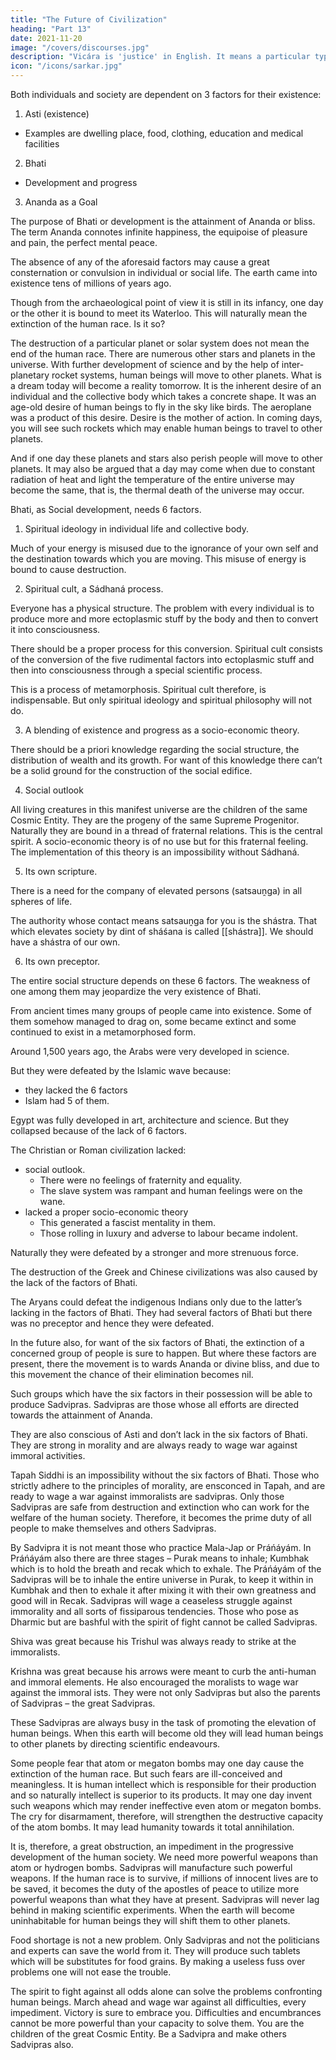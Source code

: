 ```yaml
---
title: "The Future of Civilization"
heading: "Part 13"
date: 2021-11-20
image: "/covers/discourses.jpg"
description: "Vicára is 'justice' in English. It means a particular type of mental process to ascertain the truth"
icon: "/icons/sarkar.jpg"
---
```



<!-- Modern minds are often perplexed by the fear and doubt of the extinction of the human race within a short period. People deem that civilization is passing through a very critical phase and there is no possible escape from its total annihilation. But this can’t happen. -->

Both individuals and society are dependent on 3 factors for their existence:

1. Asti (existence)
  - Examples are dwelling place, food, clothing, education and medical facilities
2. Bhati
  - Development and progress
3. Ananda as a Goal


<!-- The term Bhati means Vibhati or .  -->

<!-- The mere earthworm for instance, has existed for hundreds of millions of years, yet it does not signify existence in the true sense of the term. That is to say, there has to be Bhati, progress and development. Eating, drinking and being merry cannot represent a true life. It would be an encumbrance, a boredom.

For the all-round development of an individual or a society, a goal is needed. 

But for this determined goal the direction and purpose of development will remain confused. A bud blooms into a flower; this is what you may call its development. --> The purpose of Bhati or development is the attainment of Ananda or bliss. The term Ananda connotes infinite happiness, the equipoise of pleasure and pain, the perfect mental peace.

The absence of any of the aforesaid factors may cause a great consternation or convulsion in individual or social life. The earth came into existence tens of millions of years ago. 

Though from the archaeological point of view it is still in its infancy, one day or the other it is bound to meet its Waterloo. This will naturally mean the extinction of the human race. Is it so?

The destruction of a particular planet or solar system does not mean the end of the human race. There are numerous other stars and planets in the universe. With further development of science and by the help of inter-planetary rocket systems, human beings will move to other planets. What is a dream today will become a reality tomorrow. It is the inherent desire of an individual and the collective body which takes a concrete shape. It was an age-old desire of human beings to fly in the sky like birds. The aeroplane was a product of this desire. Desire is the mother of action. In coming days, you will see such rockets which may enable human beings to travel to other planets. 

And if one day these planets and stars also perish people will move to other planets. It may also be argued that a day may come when due to constant radiation of heat and light the temperature of the entire universe may become the same, that is, the thermal death of the universe may occur. 

<!-- In the absence of external heat the universe may cease to exist. This means that humanity will also perish. But it can’t happen. There can’t be a thermal death of the universe. The solidification of the object will result in Jadasphota. Tremendous heat will be released due to the Jadasphota or exploding apart of a particular planet, and new galaxies and stars will be formed out of it. There is therefore, no cause to fear. The earth may one day become extinct but humanity can’t cease to exist. You can rest assured of Asti. -->

Bhati, as Social development, needs 6 factors. 

1. Spiritual ideology in individual life and collective body. 

Much of your energy is misused due to the ignorance of your own self and the destination towards which you are moving. This misuse of energy is bound to cause destruction.

2. Spiritual cult, a Sádhaná process. 

Everyone has a physical structure. The problem with every individual is to produce more and more ectoplasmic stuff by the body and then to convert it into consciousness. 

There should be a proper process for this conversion. Spiritual cult consists of the conversion of the five rudimental factors into ectoplasmic stuff and then into consciousness through a special scientific process. 

This is a process of metamorphosis. Spiritual cult therefore, is indispensable. But only spiritual ideology and spiritual philosophy will not do.

3. A blending of existence and progress <!-- Asti and Bhati is --> as a socio-economic theory. 

There should be a priori knowledge regarding the social structure, the distribution of wealth and its growth. For want of this knowledge there can’t be a solid ground for the construction of the social edifice.

4. Social outlook

All living creatures in this manifest universe are the children of the same Cosmic Entity. They are the progeny of the same Supreme Progenitor. Naturally they are bound in a thread of fraternal relations. This is the central spirit. A socio-economic theory is of no use but for this fraternal feeling. The implementation of this theory is an impossibility without Sádhaná.

5. Its own scripture.

There is a need for the company of elevated persons (satsauṋga) in all spheres of life.

The authority whose contact means satsauṋga for you is the shástra. That which elevates society by dint of sháśana is called [[shástra]]. We should have a shástra of our own. 

6. Its own preceptor.

The entire social structure depends on these 6 factors. The weakness of one among them may jeopardize the very existence of Bhati.


From ancient times many groups of people came into existence. Some of them somehow managed to drag on, some became extinct and some continued to exist in a metamorphosed form. 

Around 1,500 years ago, the Arabs were very developed in science. 

But they were defeated by the Islamic wave because:
- they lacked the 6 factors
- Islam had 5 of them. 

Egypt was fully developed in art, architecture and science. But they collapsed because of the lack of 6 factors. 

<!-- It is the Egyptians who made the pyramids which needed subtle geometrical knowledge. Moreover, they were also very advanced in the sphere of civilization. Despite this, they could not prevent their defeat. Today’s Egypt is the Egyptian form of Arab civilization. The cause of the death of its older form was the lack of the aforesaid six factors. -->

The Christian or Roman civilization <!-- was also considerably higher on the ladder of development. Yet they were --> lacked:
- social outlook. 
  - There were no feelings of fraternity and equality. 
  - The slave system was rampant and human feelings were on the wane. 
- lacked a proper socio-economic theory
  - This generated a fascist mentality in them. 
  - Those rolling in luxury and adverse to labour became indolent. 

Naturally they were defeated by a stronger and more strenuous force. 

The destruction of the Greek and Chinese civilizations was also caused by the lack of the factors of Bhati. 

The Aryans could defeat the indigenous Indians only due to the latter’s lacking in the factors of Bhati. They had several factors of Bhati but there was no preceptor and hence they were defeated.

In the future also, for want of the six factors of Bhati, the extinction of a concerned group of people is sure to happen. But where these factors are present, there the movement is to wards Ananda or divine bliss, and due to this movement the chance of their elimination becomes nil. 

Such groups which have the six factors in their possession will be able to produce Sadvipras. Sadvipras are those whose all efforts are directed towards the attainment of Ananda. 

They are also conscious of Asti and don’t lack in the six factors of Bhati. They are strong in morality and are always ready to wage war against immoral activities.

Tapah Siddhi is an impossibility without the six factors of Bhati. Those who strictly adhere to the principles of morality, are ensconced in Tapah, and are ready to wage a war against immoralists are sadvipras. Only those Sadvipras are safe from destruction and extinction who can work for the welfare of the human society. Therefore, it becomes the prime duty of all people to make themselves and others Sadvipras. 

By Sadvipra it is not meant those who practice Mala-Jap or Práńáyám. In Práńáyám also there are three stages – Purak means to inhale; Kumbhak which is to hold the breath and recak which to exhale. The Práńáyám of the Sadvipras will be to inhale the entire universe in Purak, to keep it within in Kumbhak and then to exhale it after mixing it with their own greatness and good will in Recak.
Sadvipras will wage a ceaseless struggle against immorality and all sorts of fissiparous tendencies. Those who pose as Dharmic but are bashful with the spirit of fight cannot be called Sadvipras. 

Shiva was great because his Trishul was always ready to strike at the immoralists. 

Krishna was great because his arrows were meant to curb the anti-human and immoral elements. He also encouraged the moralists to wage war against the immoral ists. They were not only Sadvipras but also the parents of Sadvipras – the great Sadvipras.

These Sadvipras are always busy in the task of promoting the elevation of human beings. When this earth will become old they will lead human beings to other planets by directing scientific endeavours.

Some people fear that atom or megaton bombs may one day cause the extinction of the human race. But such fears are ill-conceived and meaningless. It is human intellect which is responsible for their production and so naturally intellect is superior to its products. It may one day invent such weapons which may render ineffective even atom or megaton bombs. The cry for disarmament, therefore, will strengthen the destructive capacity of the atom bombs. It may lead humanity towards it total annihilation. 

It is, therefore, a great obstruction, an impediment in the progressive development of the human society. We need more powerful weapons than atom or hydrogen bombs. Sadvipras will manufacture such powerful weapons. If the human race is to survive, if millions of innocent lives are to be saved, it becomes the duty of the apostles of peace to utilize more powerful weapons than what they have at present.
Sadvipras will never lag behind in making scientific experiments. When the earth will become uninhabitable for human beings they will shift them to other planets.

Food shortage is not a new problem. Only Sadvipras and not the politicians and experts can save the world from it. They will produce such tablets which will be substitutes for food grains. By making a useless fuss over problems one will not ease the trouble. 

The spirit to fight against all odds alone can solve the problems confronting human beings. March ahead and wage war against all difficulties, every impediment. Victory is sure to embrace you. Difficulties and encumbrances cannot be more powerful than your capacity to solve them. You are the children of the great Cosmic Entity. Be a Sadvipra and make others Sadvipras also.